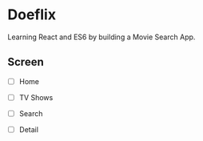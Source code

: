 # Doeflix

Learning React and ES6 by building a Movie Search App.

## Screen

- [ ] Home
- [ ] TV Shows
- [ ] Search
- [ ] Detail

